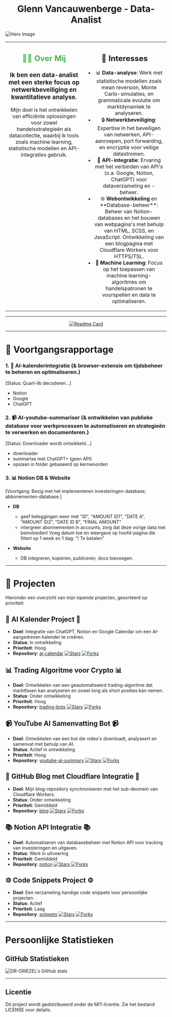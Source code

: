 <h1 align="center">Glenn Vancauwenberge - <strong>Data-Analist</strong></h1>

![Hero Image](https://img.freepik.com/free-vector/vector-abstract-colorful-big-data-visualization-futuristic-infographics-aesthetic-design-visual-information-complexity-intricate-data-threads-graphic-social-network-business-analytics_1217-2428.jpg?t=st=1728511444~exp=1728515044~hmac=5da0995a985e0e1194aba1c35b1562a00066ead445c8edbc580c4b97c66ee553&w=900)

<table>
  <tr>
    <td align="center" style="vertical-align: top;">
      <h2 style="color: #4CAF50;" align="center">🧑‍💻 Over Mij</h2>
      <h3>Ik ben een <strong>data-analist</strong> met een sterke focus op netwerkbeveiliging en kwantitatieve analyse.</h3> 
      <p>Mijn doel is het ontwikkelen van efficiënte oplossingen voor zowel handelsstrategieën als datacollectie, waarbij ik tools zoals machine learning, statistische modellen en API-integraties gebruik.</p>
    </td>
    <td align="center" style="vertical-align: top;">
      <h2>🚀 Interesses</h2>
      <ul>
        <li>📊 <strong>Data-analyse</strong>: Werk met statistische modellen zoals mean reversion, Monte Carlo-simulaties, en grammaticale evolutie om marktdynamiek te analyseren.</li>
        <li>🔒 <strong>Netwerkbeveiliging</strong>: Expertise in het beveiligen van netwerken, API-aanroepen, port forwarding, en encryptie voor veilige datastromen.</li>
        <li>🔗 <strong>API-integratie</strong>: Ervaring met het verbinden van API's (o.a. Google, Notion, ChatGPT) voor dataverzameling en -beheer.</li>
        <li>🌐 <strong>Webontwikkeling</strong> en **Database-beheer**: Beheer van Notion-databases en het bouwen van webpagina's met behulp van HTML, SCSS, en JavaScript. Ontwikkeling van een blogpagina met Cloudflare Workers voor HTTPS/TSL.</li>
        <li>🤖 <strong>Machine Learning</strong>: Focus op het toepassen van machine learning-algoritmes om handelspatronen te voorspellen en data te optimaliseren.</li>
      </ul>
    </td>
  </tr>
</table>

---

<div align="center">
  <a href="https://github.com/DR-GRIEZEL/DR-GRIEZEL">
    <img src="https://github-readme-stats.vercel.app/api/pin/?username=DR-GRIEZEL&repo=DR-GRIEZEL" alt="Readme Card"/>
  </a>
</div>

---

# 📎 Voortgangsrapportage

### 1. 📅 **AI-kalenderintegratie** (& browser-extensie om tijdsbeheer te beheren en optimaliseren.)
[Status: Quart-lib decoderen...]
  
  - Notion
  - Google
  - ChatGPT

### 2. 📹 **AI-youtube-summariser** (& ontwikkelen van publieke database voor werkprocessen te automatiseren en strategieën te verwerken en documenteren.)
[Status: Downloader wordt ontwikkeld...]
  
  - downloader
  - summarise met ChatGPT+ (geen API)
  - opslaan in folder gebaseerd op kernwoorden

### 3. 📊 **Notion DB & Website**
[Voortgang: Bezig met het implementeren investeringen-database, abbonementen-database.]

- **DB**
  - geef beleggingen weer met "ID", "AMOUNT ID1", "DATE A", "AMOUNT ID2", "DATE ID B", "FINAL AMOUNT"
  - intergreer abonnementen in accounts, zorg dat deze vorige data niet beinvloeden! Voeg datum toe en weergave op hoofd-pagina die filtert op 1 week en 1 dag: "! Te betalen"
 
- **Website**
  - DB integreren, kopieren, publiceren, docs toevoegen.

---

# 🎯 Projecten

Hieronder een overzicht van mijn lopende projecten, gesorteerd op prioriteit:

## 📅 AI Kalender Project 📅

- **Doel**: Integratie van ChatGPT, Notion en Google Calendar om een AI-aangedreven kalender te creëren.  
- **Status**: In ontwikkeling  
- **Prioriteit**: Hoog  
- **Repository**: [ai-calendar](https://github.com/dr-griezel/ai-calendar)
[![Stars](https://img.shields.io/github/stars/dr-griezel/ai-calendar.svg?style=social&label=Star)](https://github.com/dr-griezel/ai-calendar)
[![Forks](https://img.shields.io/github/forks/dr-griezel/ai-calendar?style=social)](https://github.com/dr-griezel/ai-calendar/network/members)

## 📊 Trading Algoritme voor Crypto 📊
- **Doel**: Ontwikkelen van een geautomatiseerd trading-algoritme dat marktfasen kan analyseren en zowel long als short posities kan nemen.  
- **Status**: Onder ontwikkeling  
- **Prioriteit**: Hoog  
- **Repository**: [trading-bots](https://github.com/dr-griezel/trading-bots)
[![Stars](https://img.shields.io/github/stars/dr-griezel/trading-bots.svg?style=social&label=Star)](https://github.com/dr-griezel/trading-bots)
[![Forks](https://img.shields.io/github/forks/dr-griezel/trading-bots?style=social)](https://github.com/dr-griezel/trading-bots/network/members)

## 📹 YouTube AI Samenvatting Bot 📹
- **Doel**: Ontwikkelen van een bot die video's downloadt, analyseert en samenvat met behulp van AI.  
- **Status**: Actief in ontwikkeling  
- **Prioriteit**: Hoog  
- **Repository**: [youtube-ai-summary](https://github.com/dr-griezel/youtube-ai-summary)
[![Stars](https://img.shields.io/github/stars/dr-griezel/youtube-ai-summary.svg?style=social&label=Star)](https://github.com/dr-griezel/youtube-ai-summary)
[![Forks](https://img.shields.io/github/forks/dr-griezel/youtube-ai-summary?style=social)](https://github.com/dr-griezel/youtube-ai-summary/network/members)


## 📝 GitHub Blog met Cloudflare Integratie 📝
- **Doel**: Mijn blog-repository synchroniseren met het sub-deomein van Cloudflare Workers.  
- **Status**: Onder ontwikkeling  
- **Prioriteit**: Gemiddeld  
- **Repository**: [blog](https://github.com/dr-griezel/blog)
[![Stars](https://img.shields.io/github/stars/dr-griezel/blog.svg?style=social&label=Star)](https://github.com/dr-griezel/blog)
[![Forks](https://img.shields.io/github/forks/dr-griezel/blog?style=social)](https://github.com/dr-griezel/blog/network/members)


## 📚 Notion API Integratie 📚
- **Doel**: Automatiseren van databasebeheer met Notion API voor tracking van investeringen en uitgaven.  
- **Status**: Werk in uitvoering  
- **Prioriteit**: Gemiddeld  
- **Repository**: [notion](https://github.com/dr-griezel/notion-api)
[![Stars](https://img.shields.io/github/stars/dr-griezel/notion-api.svg?style=social&label=Star)](https://github.com/dr-griezel/notion-api)
[![Forks](https://img.shields.io/github/forks/dr-griezel/notion-api?style=social)](https://github.com/dr-griezel/notion-api/network/members)

## ⚙️ Code Snippets Project ⚙️
- **Doel**: Een verzameling handige code snippets voor persoonlijke projecten.  
- **Status**: Actief  
- **Prioriteit**: Laag  
- **Repository**: [snippets](https://github.com/dr-griezel/code-snippets)
[![Stars](https://img.shields.io/github/stars/dr-griezel/code-snippets.svg?style=social&label=Star)](https://github.com/dr-griezel/code-snippets)
[![Forks](https://img.shields.io/github/forks/dr-griezel/code-snippets?style=social)](https://github.com/dr-griezel/code-snippets/network/members)

---

# Persoonlijke Statistieken

## GitHub Statistieken
![DR-GRIEZEL's GitHub stats](https://github-readme-stats.vercel.app/api?username=DR-GRIEZEL&show_icons=true&theme=gruvbox)

---
## Licentie
Dit project wordt gedistribueerd onder de MIT-licentie. Zie het bestand LICENSE voor details.
